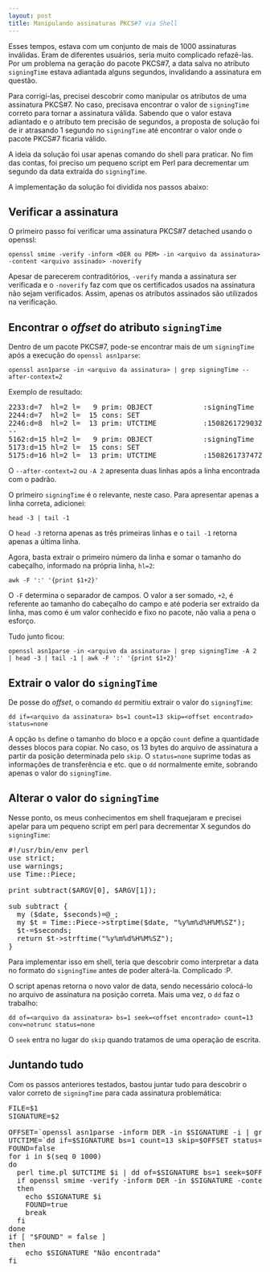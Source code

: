 ```yaml
---
layout: post
title: Manipulando assinaturas PKCS#7 via Shell
---
```


Esses tempos, estava com um conjunto de mais de 1000 assinaturas inválidas. Eram de diferentes usuários, seria muito complicado refazê-las. Por um problema na geração do pacote PKCS#7, a data salva no atributo `signingTime` estava adiantada alguns segundos, invalidando a assinatura em questão.

Para corrigí-las, precisei descobrir como manipular os atributos de uma assinatura PKCS#7. No caso, precisava encontrar o valor de `signingTime` correto para tornar a assinatura válida. Sabendo que o valor estava adiantado e o atributo tem precisão de segundos, a proposta de solução foi de ir atrasando 1 segundo no `signingTime` até encontrar o valor onde o pacote PKCS#7 ficaria válido.

A ideia da solução foi usar apenas comando do shell para praticar. No fim das contas, foi preciso um pequeno script em Perl para decrementar um segundo da data extraída do `signingTime`.

A implementação da solução foi dividida nos passos abaixo:

Verificar a assinatura
---

O primeiro passo foi verificar uma assinatura PKCS#7 detached usando o openssl:

`openssl smime -verify -inform <DER ou PEM> -in <arquivo da assinatura> -content <arquivo assinado> -noverify`

Apesar de parecerem contraditórios, `-verify` manda a assinatura ser verificada e o `-noverify` faz com que os certificados usados na assinatura não sejam verificados. Assim, apenas os atributos assinados são utilizados na verificação.

Encontrar o *offset* do atributo `signingTime`
---

Dentro de um pacote PKCS#7, pode-se encontrar mais de um `signingTime` após a execução do `openssl asn1parse`:

`openssl asn1parse -in <arquivo da assinatura> | grep signingTime --after-context=2`

Exemplo de resultado:

<pre>2233:d=7  hl=2 l=   9 prim: OBJECT            :signingTime
2244:d=7  hl=2 l=  15 cons: SET
2246:d=8  hl=2 l=  13 prim: UTCTIME           :150826172903Z
--
5162:d=15 hl=2 l=   9 prim: OBJECT            :signingTime
5173:d=15 hl=2 l=  15 cons: SET
5175:d=16 hl=2 l=  13 prim: UTCTIME           :150826173747Z
</pre>

O `--after-context=2` ou `-A 2` apresenta duas linhas após a linha encontrada com o padrão. 

O primeiro `signingTime` é o relevante, neste caso. Para apresentar apenas a linha correta, adicionei:

`head -3 | tail -1`

O `head -3` retorna apenas as três primeiras linhas e o `tail -1` retorna apenas a última linha.

Agora, basta extrair o primeiro número da linha e somar o tamanho do cabeçalho, informado na própria linha, `hl=2`:

`awk -F ':' '{print $1+2}'`

O `-F` determina o separador de campos. O valor a ser somado, `+2`, é referente ao tamanho do cabeçalho do campo e até poderia ser extraído da linha, mas como é um valor conhecido e fixo no pacote, não valia a pena o esforço.

Tudo junto ficou:

`openssl asn1parse -in <arquivo da assinatura> | grep signingTime -A 2 | head -3 | tail -1 | awk -F ':' '{print $1+2}'`

Extrair o valor do `signingTime`
---

De posse do *offset*, o comando `dd` permitiu extrair o valor do `signingTime`:

`dd if=<arquivo da assinatura> bs=1 count=13 skip=<offset encontrado> status=none`

A opção `bs` define o tamanho do bloco e a opção `count` define a quantidade desses blocos para copiar. No caso, os 13 bytes do arquivo de assinatura a partir da posição determinada pelo `skip`. O `status=none` suprime todas as informações de transferência e etc. que o `dd` normalmente emite, sobrando apenas o valor do `signingTime`. 

Alterar o valor do `signingTime`
---

Nesse ponto, os meus conhecimentos em shell fraquejaram e precisei apelar para um pequeno script em perl para decrementar X segundos do `signingTime`:

<pre>
#!/usr/bin/env perl
use strict;
use warnings;
use Time::Piece;

print subtract($ARGV[0], $ARGV[1]);

sub subtract {
  my ($date, $seconds)=@_;
  my $t = Time::Piece->strptime($date, "%y%m%d%H%M%SZ");
  $t-=$seconds;
  return $t->strftime("%y%m%d%H%M%SZ");
}
</pre>

Para implementar isso em shell, teria que descobrir como interpretar a data no formato do `signingTime` antes de poder alterá-la. Complicado :P.

O script apenas retorna o novo valor de data, sendo necessário colocá-lo no arquivo de assinatura na posição correta. Mais uma vez, o `dd` faz o trabalho:

`dd of=<arquivo da assinatura> bs=1 seek=<offset encontrado> count=13 conv=notrunc status=none`

O `seek` entra no lugar do `skip` quando tratamos de uma operação de escrita.

Juntando tudo
---

Com os passos anteriores testados, bastou juntar tudo para descobrir o valor correto de `signingTime` para cada assinatura problemática:

<pre>
FILE=$1
SIGNATURE=$2

OFFSET=`openssl asn1parse -inform DER -in $SIGNATURE -i | grep signingTime -A 2 | head -3 | tail -1 | awk -F ':' '{print $1+2}'`
UTCTIME=`dd if=$SIGNATURE bs=1 count=13 skip=$OFFSET status=none`
FOUND=false
for i in $(seq 0 1000)
do       
  perl time.pl $UTCTIME $i | dd of=$SIGNATURE bs=1 seek=$OFFSET count=13 conv=notrunc status=none 
  if openssl smime -verify -inform DER -in $SIGNATURE -content $FILE -noverify 2>&1 > /dev/null | grep "Verification successful"
  then
  	echo $SIGNATURE $i
  	FOUND=true
    break
  fi
done
if [ "$FOUND" = false ]
then
	echo $SIGNATURE "Não encontrada"
fi
</pre>